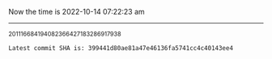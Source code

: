 Now the time is 2022-10-14 07:22:23 am

---

<small>201116684194082366427183286917938</small>

```txt
Latest commit SHA is: 399441d80ae81a47e46136fa5741cc4c40143ee4
```
